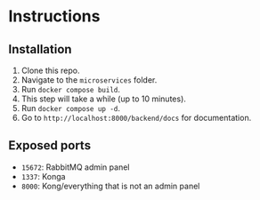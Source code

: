 # Instructions

## Installation

1. Clone this repo.
2. Navigate to the `microservices` folder.
3. Run `docker compose build`.
4. This step will take a while (up to 10 minutes).
5. Run `docker compose up -d`.
6. Go to `http://localhost:8000/backend/docs` for documentation.

## Exposed ports

- `15672`: RabbitMQ admin panel
- `1337`: Konga
- `8000`: Kong/everything that is not an admin panel
